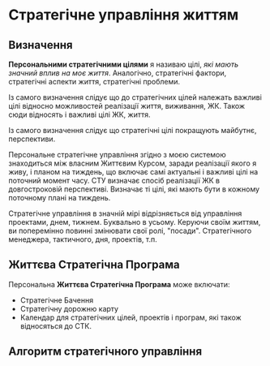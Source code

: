 # Стратегічне управління життям

## Визначення

**Персональними стратегічними цілями** я називаю цілі, *які мають значний вплив на моє життя*. Аналогічно, стратегічні фактори, стратегічні аспекти життя, стратегічні проблеми.

Із самого визначення слідує що до стратегічних цілей належать важливі цілі відносно можливостей реалізації життя, виживання, ЖК. Також сюди відносять і важливі цілі ЖК, життя. 

Із самого визначення слідує що стратегічні цілі покращують майбутнє, перспективи.

Персональне стратегічне управління згідно з моєю системою знаходиться між власним Життєвим Курсом, заради реалізації якого я живу, і планом на тиждень, що включає самі актуальні і важливі цілі на поточний момент часу. СТУ визначає спосіб реалізації ЖК в довгостроковій перспективі. Визначає ті цілі, які мають бути в кожному поточному плані на тиждень.

Стратегічне управління в значній мірі відрізняється від управління проектами, днем, тижнем. Буквально в усьому. Керуючи своїм життям, ви поперемінно повинні змінювати свої ролі, "посади". Стратегічного менеджера, тактичного, дня, проектів, т.п.

## Життєва Стратегічна Програма

Персональна **Життєва Стратегічна Програма** може включати:

* Стратегічне Бачення
* Стратегічну дорожню карту
* Календар для стратегічних цілей, проектів і програм, які також відносяться до СТК.

## Алгоритм стратегічного управління

